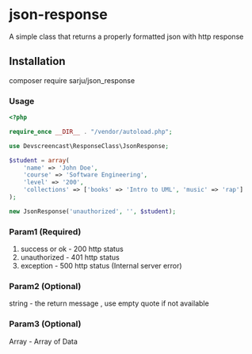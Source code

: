 # json-response
A simple class that returns a properly formatted json with http response

## Installation

composer require sarju/json_response

### Usage

```php
<?php

require_once __DIR__ . "/vendor/autoload.php";

use Devscreencast\ResponseClass\JsonResponse;

$student = array(
    'name' => 'John Doe',
    'course' => 'Software Engineering',
    'level' => '200',
    'collections' => ['books' => 'Intro to UML', 'music' => 'rap']
);

new JsonResponse('unauthorized', '', $student);
```

### Param1 (Required)

1. success or ok - 200 http status
2. unauthorized - 401 http status
3. exception - 500 http status (Internal server error)

### Param2 (Optional)
string - the return message , use empty quote if not available

### Param3 (Optional)
Array - Array of Data